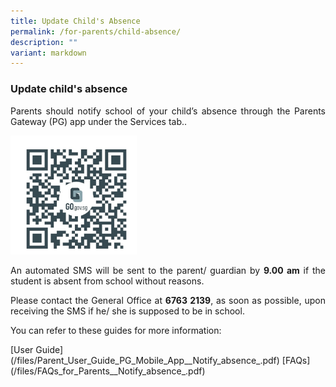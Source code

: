 ```yaml
---
title: Update Child's Absence
permalink: /for-parents/child-absence/
description: ""
variant: markdown
---
```

<p></p><h3><b>Update child's absence</b></h3>
<p style="text-align:justify">Parents should notify school of your child’s absence through the Parents Gateway (PG) app under the Services tab..

<a href="https://form.gov.sg/63313ff45abb570012c95a91" target="_blank" rel="noopener noreferrer"><img style="width:40%" src="/images/child absence.jpg"></a>	

</p><p style="text-align:justify">An automated SMS will be sent to the parent/ guardian by <b>9.00 am</b> if the student is absent from school without reasons.
	
</p><p style="text-align:justify">Please contact the General Office at <b>6763 2139</b>, as soon as possible, upon receiving the SMS if he/ she is supposed to be in school.</p>

<p></p><p style="text-align:justify">You can refer to these guides for more information:</p>
[User Guide](/files/Parent_User_Guide_PG_Mobile_App__Notify_absence_.pdf)
[FAQs](/files/FAQs_for_Parents__Notify_absence_.pdf)